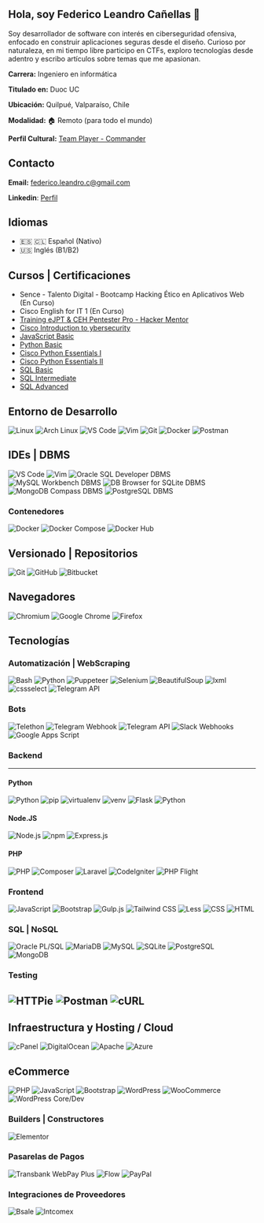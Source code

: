 ## Hola, soy Federico Leandro Cañellas 👋 

Soy desarrollador de software con interés en ciberseguridad ofensiva, enfocado en construir aplicaciones seguras desde el diseño. Curioso por naturaleza, en mi tiempo libre participo en CTFs, exploro tecnologías desde adentro y escribo artículos sobre temas que me apasionan.

**Carrera:** Ingeniero en informática

**Titulado en:** Duoc UC

**Ubicación:** Quilpué, Valparaíso, Chile

**Modalidad:** 🏠 Remoto (para todo el mundo)

**Perfil Cultural:** [Team Player - Commander](https://www.getonbrd.com/quizzes/webpro-cultural-fit/assessments/ed2bd80f7e43407dd2a8559ab9d9e997/share?utm_source=share)

## Contacto
**Email:** federico.leandro.c@gmail.com

**Linkedin**: [Perfil](https://www.linkedin.com/in/leandro-ca%C3%B1ellas-56178632a/)

## Idiomas

- 🇪🇸 🇨🇱 Español (Nativo)
- 🇺🇸 Inglés (B1/B2)

## Cursos | Certificaciones
- Sence - Talento Digital - Bootcamp Hacking Ético en Aplicativos Web (En Curso)
- Cisco English for IT 1 (En Curso)
- [Training eJPT & CEH Pentester Pro - Hacker Mentor](https://credsverse.com/credentials/b2965ec1-1a26-47d3-bc4a-e2e4013b08bf)
- [Cisco Introduction to ybersecurity](https://www.credly.com/badges/52eee876-edc3-4544-a445-0fa606f54cf7/linked_in_profile)
- [JavaScript Basic](https://www.hackerrank.com/certificates/edabd16d8371)
- [Python Basic](https://www.hackerrank.com/certificates/0d9a3097afdc)
- [Cisco Python Essentials I](https://www.credly.com/badges/e2a095eb-7da1-46fa-88a4-7a371e88d320/linked_in_profile)
- [Cisco Python Essentials II](https://www.credly.com/badges/02c30223-0314-4eca-b4cf-5690257f0be4/linked_in_profile)
- [SQL Basic](https://www.hackerrank.com/certificates/8ecfd4d81b06)
- [SQL Intermediate](https://www.hackerrank.com/certificates/a4f127cda5a8)
- [SQL Advanced](https://www.hackerrank.com/certificates/1bf9495d1b96)

## Entorno de Desarrollo
![Linux](https://img.shields.io/badge/Linux-FCC624?style=for-the-badge&logo=linux&logoColor=black)
![Arch Linux](https://img.shields.io/badge/Arch-1793D1?style=for-the-badge&logo=archlinux&logoColor=white)
![VS Code](https://img.shields.io/badge/VS%20Code-007ACC?style=for-the-badge&logo=visual-studio-code&logoColor=white)
![Vim](https://img.shields.io/badge/Vim-019733?style=for-the-badge&logo=vim&logoColor=white)
![Git](https://img.shields.io/badge/Git-F05032?style=for-the-badge&logo=git&logoColor=white)
![Docker](https://img.shields.io/badge/Docker-2496ED?style=for-the-badge&logo=docker&logoColor=white)
![Postman](https://img.shields.io/badge/Postman-FF6C37?style=for-the-badge&logo=postman&logoColor=white)

## IDEs | DBMS
![VS Code](https://img.shields.io/badge/VS%20Code-007ACC?style=for-the-badge&logo=visual-studio-code&logoColor=white)
![Vim](https://img.shields.io/badge/Vim-019733?style=for-the-badge&logo=vim&logoColor=white)
![Oracle SQL Developer DBMS](https://img.shields.io/badge/Oracle%20SQL%20Developer-DBMS-red?style=for-the-badge&logo=oracle&logoColor=white)
![MySQL Workbench DBMS](https://img.shields.io/badge/MySQL%20Workbench-DBMS-blue?style=for-the-badge&logo=mysql&logoColor=white)
![DB Browser for SQLite DBMS](https://img.shields.io/badge/DB%20Browser%20for%20SQLite-DBMS-blue?style=for-the-badge&logo=sqlite&logoColor=white)
![MongoDB Compass DBMS](https://img.shields.io/badge/Mongo%20Compass-DBMS-teal?style=for-the-badge&logo=mongodb&logoColor=white)
![PostgreSQL DBMS](https://img.shields.io/badge/PostgreSQL-DBMS-blue?style=for-the-badge&logo=postgresql&logoColor=white)

### Contenedores
![Docker](https://img.shields.io/badge/Docker-2496ED?style=for-the-badge&logo=docker&logoColor=white)
![Docker Compose](https://img.shields.io/badge/Docker%20Compose-2496ED?style=for-the-badge&logo=docker&logoColor=white)
![Docker Hub](https://img.shields.io/badge/Docker%20Hub-0db7ed?style=for-the-badge&logo=docker&logoColor=white)

## Versionado | Repositorios
![Git](https://img.shields.io/badge/Git-F05032?style=for-the-badge&logo=git&logoColor=white)
![GitHub](https://img.shields.io/badge/GitHub-181717?style=for-the-badge&logo=github&logoColor=white)
![Bitbucket](https://img.shields.io/badge/Bitbucket-205081?style=for-the-badge&logo=bitbucket&logoColor=white)

## Navegadores
![Chromium](https://img.shields.io/badge/Chromium-Blue?style=for-the-badge&logo=chromium&logoColor=white)
![Google Chrome](https://img.shields.io/badge/Chrome-Red?style=for-the-badge&logo=google-chrome&logoColor=white)
![Firefox](https://img.shields.io/badge/Firefox-Orange?style=for-the-badge&logo=firefox&logoColor=white)

## Tecnologías

### Automatización | WebScraping
![Bash](https://img.shields.io/badge/Bash-4EAA25?style=for-the-badge&logo=gnu-bash&logoColor=white)
![Python](https://img.shields.io/badge/Python-326b9b?style=for-the-badge&logo=python&logoColor=FAFAFA)
![Puppeteer](https://img.shields.io/badge/Puppeteer-E34F26?style=for-the-badge&logo=node.js&logoColor=white)
![Selenium](https://img.shields.io/badge/Selenium-43B02A?style=for-the-badge&logo=selenium&logoColor=white)
![BeautifulSoup](https://img.shields.io/badge/BeautifulSoup-4B8BBE?style=for-the-badge&logo=python&logoColor=white)
![lxml](https://img.shields.io/badge/lxml-3776AB?style=for-the-badge&logo=python&logoColor=white)
![cssselect](https://img.shields.io/badge/cssselect-FFD43B?style=for-the-badge&logo=python&logoColor=black)
![Telegram API](https://img.shields.io/badge/Telegram-API-0088CC?style=for-the-badge&logo=telegram&logoColor=white)

### Bots
![Telethon](https://img.shields.io/badge/Telethon-Telegram-3776AB?style=for-the-badge&logo=python&logoColor=white)
![Telegram Webhook](https://img.shields.io/badge/Telegram-Webhook-1C9CD7?style=for-the-badge&logo=telegram&logoColor=white)
![Telegram API](https://img.shields.io/badge/Telegram-API-0088CC?style=for-the-badge&logo=telegram&logoColor=white)
![Slack Webhooks](https://img.shields.io/badge/Slack-Webhook-4A154B?style=for-the-badge&logo=slack&logoColor=white)
![Google Apps Script](https://img.shields.io/badge/Google_Apps_Script-F9AB00?style=for-the-badge&logo=google&logoColor=white)

### Backend
---
#### Python
![Python](https://img.shields.io/badge/Python-326b9b?style=for-the-badge&logo=python&logoColor=white)
![pip](https://img.shields.io/badge/pip-Package%20manager-3776AB?style=for-the-badge&logo=python&logoColor=white)
![virtualenv](https://img.shields.io/badge/virtualenv-4B8BBE?style=for-the-badge&logo=python&logoColor=white)
![venv](https://img.shields.io/badge/venv-3776AB?style=for-the-badge&logo=python&logoColor=white)
![Flask](https://img.shields.io/badge/Flask-000000?style=for-the-badge&logo=python&logoColor=white)
![Python](https://img.shields.io/badge/unittest-326b9b?style=for-the-badge&logo=python&logoColor=FAFAFA)

#### Node.JS
![Node.js](https://img.shields.io/badge/Node.js-339933?style=for-the-badge&logo=node.js&logoColor=white)
![npm](https://img.shields.io/badge/npm-Package%20manager-CB3837?style=for-the-badge&logo=npm&logoColor=white)
![Express.js](https://img.shields.io/badge/Express-000000?style=for-the-badge&logo=node.js&logoColor=white)

#### PHP
![PHP](https://img.shields.io/badge/PHP-777BB4?style=for-the-badge&logo=php&logoColor=white)
![Composer](https://img.shields.io/badge/Composer-Package%20manager-885630?style=for-the-badge&logo=composer&logoColor=white)
![Laravel](https://img.shields.io/badge/Laravel-F05340?style=for-the-badge&logo=laravel&logoColor=white)
![CodeIgniter](https://img.shields.io/badge/CodeIgniter-EF4223?style=for-the-badge&logo=codeigniter&logoColor=white)
![PHP Flight](https://img.shields.io/badge/Flight-777BB4?style=for-the-badge&logo=php&logoColor=white)

### Frontend
![JavaScript](https://img.shields.io/badge/JavaScript-F7DF1E?style=for-the-badge&logo=javascript&logoColor=black)
![Bootstrap](https://img.shields.io/badge/Bootstrap-7952B3?style=for-the-badge&logo=bootstrap&logoColor=white)
![Gulp.js](https://img.shields.io/badge/Gulp-CF4647?style=for-the-badge&logo=gulp&logoColor=white)
![Tailwind CSS](https://img.shields.io/badge/TailwindCSS-06B6D4?style=for-the-badge&logo=tailwind-css&logoColor=white)
![Less](https://img.shields.io/badge/LessCSS-1D365D?style=for-the-badge&logo=less&logoColor=white)
![CSS](https://img.shields.io/badge/CSS-1572B6?style=for-the-badge&logo=css3&logoColor=white)
![HTML](https://img.shields.io/badge/HTML-E34F26?style=for-the-badge&logo=html5&logoColor=white)

### SQL | NoSQL
![Oracle PL/SQL](https://img.shields.io/badge/Oracle-PL%2FSQL-F80000?style=for-the-badge&logo=oracle&logoColor=white)
![MariaDB](https://img.shields.io/badge/MariaDB-003545?style=for-the-badge&logo=mariadb&logoColor=white)
![MySQL](https://img.shields.io/badge/MySQL-4479A1?style=for-the-badge&logo=mysql&logoColor=white)
![SQLite](https://img.shields.io/badge/SQLite-003B57?style=for-the-badge&logo=sqlite&logoColor=white)
![PostgreSQL](https://img.shields.io/badge/PostgreSQL-336791?style=for-the-badge&logo=postgresql&logoColor=white)
![MongoDB](https://img.shields.io/badge/MongoDB-47A248?style=for-the-badge&logo=mongodb&logoColor=white)

### Testing
![HTTPie](https://img.shields.io/badge/HTTPie-FF6C37?style=for-the-badge&logo=httpie&logoColor=white)
![Postman](https://img.shields.io/badge/Postman-FF6C37?style=for-the-badge&logo=postman&logoColor=white)
![cURL](https://img.shields.io/badge/cURL-00549F?style=for-the-badge&logo=curl&logoColor=white)
---

##  Infraestructura y Hosting / Cloud
![cPanel](https://img.shields.io/badge/cPanel-Hosting-FF6C37?style=for-the-badge&logo=cpanel&logoColor=white)
![DigitalOcean](https://img.shields.io/badge/DigitalOcean-Cloud-0080FF?style=for-the-badge&logo=digital-ocean&logoColor=white)
![Apache](https://img.shields.io/badge/Apache-WebServer-CA0D0D?style=for-the-badge&logo=apache&logoColor=white)
![Azure](https://img.shields.io/badge/Azure-Cloud-0078D4?style=for-the-badge&logo=microsoft-azure&logoColor=white)

## eCommerce
![PHP](https://img.shields.io/badge/PHP-777BB4?style=for-the-badge&logo=php&logoColor=white)
![JavaScript](https://img.shields.io/badge/JavaScript-F7DF1E?style=for-the-badge&logo=javascript&logoColor=black)
![Bootstrap](https://img.shields.io/badge/Bootstrap-7952B3?style=for-the-badge&logo=bootstrap&logoColor=white)
![WordPress](https://img.shields.io/badge/WordPress-CMS-21759B?style=for-the-badge&logo=wordpress&logoColor=white)
![WooCommerce](https://img.shields.io/badge/WooCommerce-Ecommerce-96588A?style=for-the-badge&logo=woocommerce&logoColor=white)
![WordPress Core/Dev](https://img.shields.io/badge/WordPress-Core/Dev-21759B?style=for-the-badge&logo=wordpress&logoColor=white)

### Builders | Constructores
![Elementor](https://img.shields.io/badge/Elementor-9C27B0?style=for-the-badge&logo=elementor&logoColor=white)

### Pasarelas de Pagos
![Transbank WebPay Plus](https://img.shields.io/badge/Transbank-WebPay%20Plus-FF6F00?style=for-the-badge&logo=transbank&logoColor=white)
![Flow](https://img.shields.io/badge/Flow-Payment-00AEEF?style=for-the-badge&logo=flow&logoColor=white)
![PayPal](https://img.shields.io/badge/PayPal-003087?style=for-the-badge&logo=paypal&logoColor=white&labelColor=009cde)

### Integraciones de Proveedores
![Bsale](https://img.shields.io/badge/Bsale-Integración-F57C00?style=for-the-badge&logo=bsale&logoColor=white)
![Intcomex](https://img.shields.io/badge/Intcomex-Integración-1d3969?style=for-the-badge&logo=intcomex&logoColor=white)
